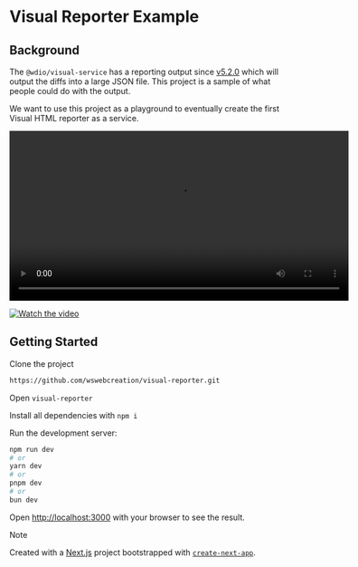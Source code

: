 # Visual Reporter Example

## Background

The `@wdio/visual-service` has a reporting output since [v5.2.0](https://github.com/webdriverio/visual-testing/releases/tag/%40wdio%2Fvisual-service%405.2.0) which will output the diffs into a large JSON file. This project is a sample of what people could do with the output.

We want to use this project as a playground to eventually create the first Visual HTML reporter as a service.

<video width="600" controls>
  <source src="https://raw.githubusercontent.com/wswebcreation/visual-reporter/main/reporter-example.mp4" type="video/mp4">
  Your browser does not support the video tag.
</video>

[![Watch the video](https://raw.githubusercontent.com/wswebcreation/visual-reporter/main/thumnail.png)](https://raw.githubusercontent.com/wswebcreation/visual-reporter/main/reporter-example.mp4)

## Getting Started

Clone the project

```bash
https://github.com/wswebcreation/visual-reporter.git
```

Open `visual-reporter`

Install all dependencies with `npm i`

Run the development server:

```bash
npm run dev
# or
yarn dev
# or
pnpm dev
# or
bun dev
```

Open [http://localhost:3000](http://localhost:3000) with your browser to see the result.

> [!NOTE]
> Created with a [Next.js](https://nextjs.org/) project bootstrapped with [`create-next-app`](https://github.com/vercel/next.js/tree/canary/packages/create-next-app).
